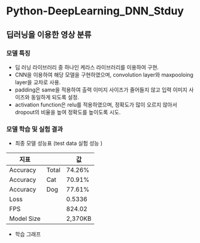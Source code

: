 # Python-DeepLearning_DNN_Stduy

## 딥러닝을 이용한 영상 분류 

### 모델 특징 
 * 딥 러닝 라이브러리 중 하나인 케라스 라이브러리를 이용하여 구현.
 * CNN을 이용하여 해당 모델을 구현하였으며, convolution layer와 maxpooloing layer을 교차로 사용.
 * padding은 same을 적용하여 출력 이미지 사이즈가 줄어들지 않고 입력 이미지 사이즈와 동일하게 되도록 설정.
 * activation function은 relu를 적용하였으며, 정확도가 많이 오르지 않아서 dropout의 비율을 높여 정확도를 높이도록 시도.


### 모델 학습 및 실험 결과 

* 최종 모델 성능표 (test data 실험 성능 )

|지표     ||값 |
|---------|---|----|
|Accuracy|Total|74.26%|
|Accuracy|Cat|70.91%|
|Accuracy|Dog|77.61%|
|Loss||0.5336|
|FPS||824.02|
|Model Size||2,370KB|

* 학습 그래프

<img>
